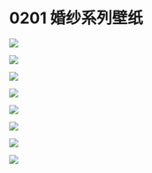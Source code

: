 # 0201 婚纱系列壁纸

![](../.gitbook/assets/hun-sha-xi-lie-bo-shi-.png)

![](../.gitbook/assets/hun-sha-xi-lie-bu-luo-ni-ya-.png)

![](../.gitbook/assets/hun-sha-xi-lie-de-li-suo-.png)

![](../.gitbook/assets/hun-sha-xi-lie-hei-xi-er-.png)

![](../.gitbook/assets/hun-sha-xi-lie-hui-huo-.png)

![](../.gitbook/assets/hun-sha-xi-lie-ji-zi-.png)

![](../.gitbook/assets/hun-sha-xi-lie-ling-yi-niang-.png)

![](../.gitbook/assets/hun-sha-xi-lie-sai-xi-li-ya-.png)




